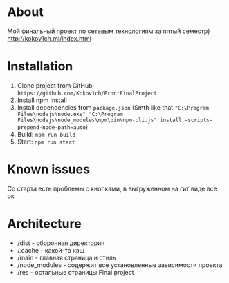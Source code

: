 # About
Мой финальный проект по сетевым технологиям за пятый семестр)
<br>
http://kokov1ch.ml/index.html
# Installation
1. Clone project from GitHub `https://github.com/Kokov1ch/FrontFinalProject`
2. Install
npm install
3. Install dependencies from `package.json`
(Smth like that `"C:\Program Files\nodejs\node.exe" "C:\Program Files\nodejs\node_modules\npm\bin\npm-cli.js" install —scripts-prepend-node-path=auto`)
3. Build: `npm run build`
4. Start: `npm run start`
# Known issues
Со старта есть проблемы с кнопками, в выгруженном на гит виде все ок
# Architecture
- /dist - сборочная директория
- /.cache - какой-то кэш
- /main - главная страница и стиль
- /node_modules - содержит все установленные зависимости проекта
- /res - остальные страницы
Final project
